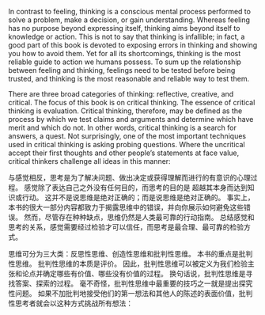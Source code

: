 In contrast to feeling, thinking is a conscious mental process performed  to solve a problem, make a decision, or gain understanding. Whereas feeling has no purpose beyond expressing itself, thinking aims
beyond itself to knowledge or action. This is not to say that thinking is infallible; in fact, a good part of this book is devoted to exposing errors in thinking and showing you how to avoid them. Yet for all its shortcomings, thinking is the most reliable guide to action we humans possess. To sum up the relationship between feeling and thinking, feelings need to be tested before being trusted, and thinking is the most reasonable and reliable way to test them.

There are three broad categories of thinking: reflective, creative, and critical. The focus of this book is on critical thinking. The essence of critical thinking is evaluation. Critical thinking, therefore, may be defined as the process by which we test claims and arguments and determine which have merit and which do not. In other words, critical thinking is a search for answers, a quest. Not surprisingly, one of the most important techniques used in critical thinking is asking probing questions. Where the uncritical accept their first thoughts and other people’s statements at face value, critical thinkers challenge all ideas in this manner:

与感觉相反，思考是为了解决问题、做出决定或获得理解而进行的有意识的心理过程。 感觉除了表达自己之外没有任何目的，而思考的目的是
超越其本身而达到知识或行动。 这并不是说思维是绝对正确的；而是说思维是绝对正确的。 事实上，本书的很大一部分内容都致力于揭露思维中的错误，并向你展示如何避免这些错误。 然而，尽管存在种种缺点，思维仍然是人类最可靠的行动指南。 总结感觉和思考的关系，感觉需要经过检验才可以信任，而思考是最合理、最可靠的检验方式。

思维可分为三大类：反思性思维、创造性思维和批判性思维。 本书的重点是批判性思维。 批判性思维的本质是评价。 因此，批判性思维可以被定义为我们检验主张和论点并确定哪些有价值、哪些没有价值的过程。 换句话说，批判性思维是寻找答案、探索的过程。 毫不奇怪，批判性思维中最重要的技巧之一就是提出探究性问题。 如果不加批判地接受他们的第一想法和其他人的陈述的表面价值，批判性思考者就会以这种方式挑战所有想法：